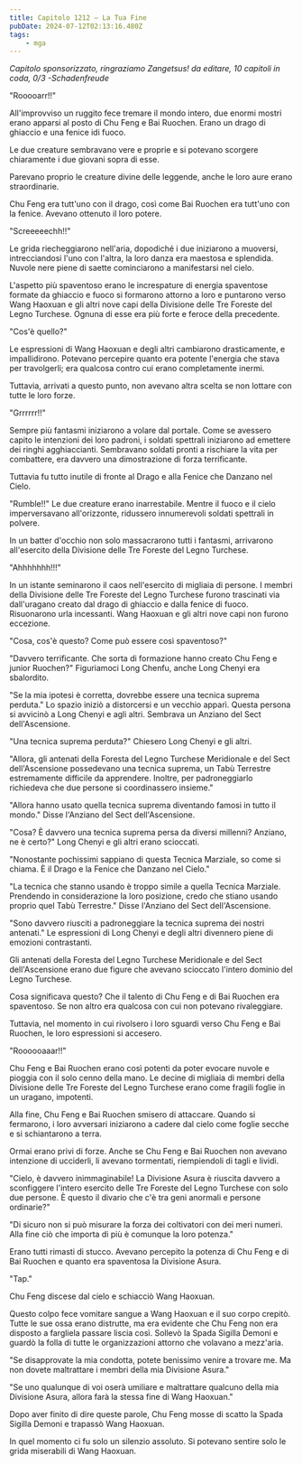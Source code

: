 ```yaml
---
title: Capitolo 1212 – La Tua Fine
pubDate: 2024-07-12T02:13:16.480Z
tags:
    - mga
---
```



<em>Capitolo sponsorizzato, ringraziamo Zangetsus!
da editare,
10 capitoli in coda, 0/3
-Schadenfreude</em>


"Rooooarr!!"


All'improvviso un ruggito fece tremare il mondo intero, due enormi mostri erano apparsi al posto di Chu Feng e Bai Ruochen. Erano un drago di ghiaccio e una fenice idi fuoco.


Le due creature sembravano vere e proprie e si potevano scorgere chiaramente i due giovani sopra di esse.


Parevano proprio le creature divine delle leggende, anche le loro aure erano straordinarie.


Chu Feng era tutt'uno con il drago, così come Bai Ruochen era tutt'uno con la fenice. Avevano ottenuto il loro potere.


"Screeeeechh!!"


Le grida riecheggiarono nell'aria, dopodiché i due iniziarono a muoversi, intrecciandosi l'uno con l'altra, la loro danza era maestosa e splendida. Nuvole nere piene di saette cominciarono a manifestarsi nel cielo.


L'aspetto più spaventoso erano le increspature di energia spaventose formate da ghiaccio e fuoco si formarono attorno a loro e puntarono verso Wang Haoxuan e gli altri nove capi della Divisione delle Tre Foreste del Legno Turchese. Ognuna di esse era più forte e feroce della precedente.


"Cos'è quello?"


Le espressioni di Wang Haoxuan e degli altri cambiarono drasticamente, e impallidirono. Potevano percepire quanto era potente l'energia che stava per travolgerli; era qualcosa contro cui erano completamente inermi.


Tuttavia, arrivati a questo punto, non avevano altra scelta se non lottare con tutte le loro forze.


"Grrrrrr!!"


Sempre più fantasmi iniziarono a volare dal portale. Come se avessero capito le intenzioni dei loro padroni, i soldati spettrali iniziarono ad emettere dei ringhi agghiaccianti. Sembravano soldati pronti a rischiare la vita per combattere, era davvero una dimostrazione di forza terrificante.


Tuttavia fu tutto inutile di fronte al Drago e alla Fenice che Danzano nel Cielo.


"Rumble!!" Le due creature erano inarrestabile. Mentre il fuoco e il cielo imperversavano all'orizzonte, ridussero innumerevoli soldati spettrali in polvere.


In un batter d'occhio non solo massacrarono tutti i fantasmi, arrivarono all'esercito della Divisione delle Tre Foreste del Legno Turchese.


"Ahhhhhhh!!!"


In un istante seminarono il caos nell'esercito di migliaia di persone. I membri della Divisione delle Tre Foreste del Legno Turchese furono trascinati via dall'uragano creato dal drago di ghiaccio e dalla fenice di fuoco. Risuonarono urla incessanti. Wang Haoxuan e gli altri nove capi non furono eccezione.


"Cosa, cos'è questo? Come può essere così spaventoso?"


"Davvero terrificante. Che sorta di formazione hanno creato Chu Feng e junior Ruochen?" Figuriamoci Long Chenfu, anche Long Chenyi era sbalordito.


"Se la mia ipotesi è corretta, dovrebbe essere una tecnica suprema perduta." Lo spazio iniziò a distorcersi e un vecchio apparì. Questa persona si avvicinò a Long Chenyi e agli altri. Sembrava un Anziano del Sect dell'Ascensione.


"Una tecnica suprema perduta?" Chiesero Long Chenyi e gli altri.


"Allora, gli antenati della Foresta del Legno Turchese Meridionale e del Sect dell'Ascensione possedevano una tecnica suprema, un Tabù Terrestre estremamente difficile da apprendere. Inoltre, per padroneggiarlo richiedeva che due persone si coordinassero insieme."


"Allora hanno usato quella tecnica suprema diventando famosi in tutto il mondo." Disse l'Anziano del Sect dell'Ascensione.


"Cosa? È davvero una tecnica suprema persa da diversi millenni? Anziano, ne è certo?" Long Chenyi e gli altri erano scioccati.


"Nonostante pochissimi sappiano di questa Tecnica Marziale, so come si chiama. È il Drago e la Fenice che Danzano nel Cielo."


"La tecnica che stanno usando è troppo simile a quella Tecnica Marziale. Prendendo in considerazione la loro posizione, credo che stiano usando proprio quel Tabù Terrestre." Disse l'Anziano del Sect dell'Ascensione.


"Sono davvero riusciti a padroneggiare la tecnica suprema dei nostri antenati." Le espressioni di Long Chenyi e degli altri divennero piene di emozioni contrastanti.


Gli antenati della Foresta del Legno Turchese Meridionale e del Sect dell'Ascensione erano due figure che avevano scioccato l'intero dominio del Legno Turchese.


Cosa significava questo? Che il talento di Chu Feng e di Bai Ruochen era spaventoso. Se non altro era qualcosa con cui non potevano rivaleggiare.


Tuttavia, nel momento in cui rivolsero i loro sguardi verso Chu Feng e Bai Ruochen, le loro espressioni si accesero.


"Roooooaaar!!"


Chu Feng e Bai Ruochen erano così potenti da poter evocare nuvole e pioggia con il solo cenno della mano. Le decine di migliaia di membri della Divisione delle Tre Foreste del Legno Turchese erano come fragili foglie in un uragano, impotenti.


Alla fine, Chu Feng e Bai Ruochen smisero di attaccare. Quando si fermarono, i loro avversari iniziarono a cadere dal cielo come foglie secche e si schiantarono a terra.


Ormai erano privi di forze. Anche se Chu Feng e Bai Ruochen non avevano intenzione di ucciderli, li avevano tormentati, riempiendoli di tagli e lividi.


"Cielo, è davvero inimmaginabile! La Divisione Asura è riuscita davvero a sconfiggere l'intero esercito delle Tre Foreste del Legno Turchese con solo due persone. È questo il divario che c'è tra geni anormali e persone ordinarie?"


"Di sicuro non si può misurare la forza dei coltivatori con dei meri numeri. Alla fine ciò che importa di più è comunque la loro potenza."


Erano tutti rimasti di stucco. Avevano percepito la potenza di Chu Feng e di Bai Ruochen e quanto era spaventosa la Divisione Asura.


"Tap."


Chu Feng discese dal cielo e schiacciò Wang Haoxuan.


Questo colpo fece vomitare sangue a Wang Haoxuan e il suo corpo crepitò. Tutte le sue ossa erano distrutte, ma era evidente che Chu Feng non era disposto a fargliela passare liscia così. Sollevò la Spada Sigilla Demoni e guardò la folla di tutte le organizzazioni attorno che volavano a mezz'aria.


"Se disapprovate la mia condotta, potete benissimo venire a trovare me. Ma non dovete maltrattare i membri della mia Divisione Asura."


"Se uno qualunque di voi oserà umiliare e maltrattare qualcuno della mia Divisione Asura, allora farà la stessa fine di Wang Haoxuan."


Dopo aver finito di dire queste parole, Chu Feng mosse di scatto la Spada Sigilla Demoni e trapassò Wang Haoxuan.


In quel momento ci fu solo un silenzio assoluto. Si potevano sentire solo le grida miserabili di Wang Haoxuan.


                                



